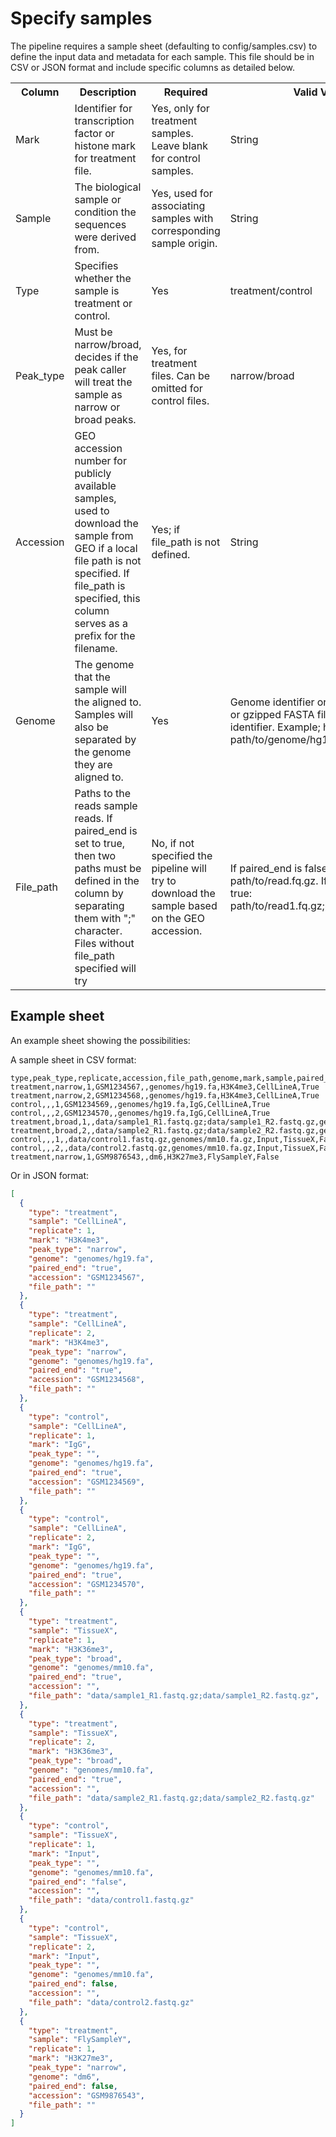 
# Specify samples 

The pipeline requires a sample sheet (defaulting to config/samples.csv) to define the input data and metadata for each sample. This file should be in CSV or JSON format and include specific columns as detailed below.

<table>
    <th>Column</th>
    <th>Description</th>
    <th>Required</th>
    <th>Valid Values</th>
    <tr>
        <td>Mark</td>
        <td>Identifier for transcription factor or histone mark for treatment file.</td>
        <td>Yes, only for treatment samples. Leave blank for control samples.</td>
        <td>String</td>
    </tr>
    <tr>
        <td>Sample</td>
        <td>The biological sample or condition the sequences were derived from.</td>
        <td>Yes, used for associating samples with corresponding sample origin.</td>
        <td>String</td>
    </tr>
    <tr>
        <td>Type</td>
        <td>Specifies whether the sample is treatment or control.</td> 
        <td>Yes</td>
        <td>treatment/control</td>
    </tr>
    <tr>
        <td>Peak_type</td>
        <td>Must be narrow/broad, decides if the peak caller will treat the sample as narrow or broad peaks.</td>
        <td>Yes, for treatment files. Can be omitted for control files.</td>
        <td>narrow/broad</td>
    </tr>
    <tr>
        <td>Accession</td>
        <td>GEO accession number for publicly available samples, used to download the sample from GEO if a local file path is not specified. If file_path is specified, this column serves as a prefix for the filename.</td>
        <td>Yes; if file_path is not defined.</td>
        <td>String</td>
    </tr>    
    <tr>
        <td>Genome</td>
        <td>The genome that the sample will the aligned to. Samples will also be separated by the genome they are aligned to.</td>
        <td>Yes</td>
        <td>Genome identifier or path to a FASTA or gzipped FASTA file named after the identifier. Example; hg19 or path/to/genome/hg19.fa.gz</td>
    </tr>
    <tr>
        <td>File_path</td>
        <td>Paths to the reads sample reads. If paired_end is set to true, then two paths must be defined in the column by separating them with ";" character. Files without file_path specified will try </td>
        <td>No, if not specified the pipeline will try to download the sample based on the GEO accession.</td>
        <td>If paired_end is false; path/to/read.fq.gz. If paired_end is true: path/to/read1.fq.gz;path/to/read2.fq.gz </td>
    </tr>
        
</table>


## Example sheet

An example sheet showing the possibilities:

A sample sheet in CSV format:

```csv
type,peak_type,replicate,accession,file_path,genome,mark,sample,paired_end
treatment,narrow,1,GSM1234567,,genomes/hg19.fa,H3K4me3,CellLineA,True
treatment,narrow,2,GSM1234568,,genomes/hg19.fa,H3K4me3,CellLineA,True
control,,,1,GSM1234569,,genomes/hg19.fa,IgG,CellLineA,True
control,,,2,GSM1234570,,genomes/hg19.fa,IgG,CellLineA,True
treatment,broad,1,,data/sample1_R1.fastq.gz;data/sample1_R2.fastq.gz,genomes/mm10.fa,H3K36me3,TissueX,True
treatment,broad,2,,data/sample2_R1.fastq.gz;data/sample2_R2.fastq.gz,genomes/mm10.fa,H3K36me3,TissueX,True
control,,,1,,data/control1.fastq.gz,genomes/mm10.fa.gz,Input,TissueX,False
control,,,2,,data/control2.fastq.gz,genomes/mm10.fa.gz,Input,TissueX,False
treatment,narrow,1,GSM9876543,,dm6,H3K27me3,FlySampleY,False
```
Or in JSON format:

```json
[
  {
    "type": "treatment",
    "sample": "CellLineA",
    "replicate": 1,
    "mark": "H3K4me3",
    "peak_type": "narrow",
    "genome": "genomes/hg19.fa",
    "paired_end": "true",
    "accession": "GSM1234567",
    "file_path": ""
  },
  {
    "type": "treatment",
    "sample": "CellLineA",
    "replicate": 2,
    "mark": "H3K4me3",
    "peak_type": "narrow",
    "genome": "genomes/hg19.fa",
    "paired_end": "true",
    "accession": "GSM1234568",
    "file_path": ""
  },
  {
    "type": "control",
    "sample": "CellLineA",
    "replicate": 1,
    "mark": "IgG",
    "peak_type": "",
    "genome": "genomes/hg19.fa",
    "paired_end": "true",
    "accession": "GSM1234569",
    "file_path": ""
  },
  {
    "type": "control",
    "sample": "CellLineA",
    "replicate": 2,
    "mark": "IgG",
    "peak_type": "",
    "genome": "genomes/hg19.fa",
    "paired_end": "true",
    "accession": "GSM1234570",
    "file_path": ""
  },
  {
    "type": "treatment",
    "sample": "TissueX",
    "replicate": 1,
    "mark": "H3K36me3",
    "peak_type": "broad",
    "genome": "genomes/mm10.fa",
    "paired_end": "true",
    "accession": "",
    "file_path": "data/sample1_R1.fastq.gz;data/sample1_R2.fastq.gz",
  },
  {
    "type": "treatment",
    "sample": "TissueX",
    "replicate": 2,
    "mark": "H3K36me3",
    "peak_type": "broad",
    "genome": "genomes/mm10.fa",
    "paired_end": "true",
    "accession": "",
    "file_path": "data/sample2_R1.fastq.gz;data/sample2_R2.fastq.gz"
  },
  {
    "type": "control",
    "sample": "TissueX",
    "replicate": 1,
    "mark": "Input",
    "peak_type": "",
    "genome": "genomes/mm10.fa",
    "paired_end": "false",
    "accession": "",
    "file_path": "data/control1.fastq.gz"
  },
  {
    "type": "control",
    "sample": "TissueX",
    "replicate": 2,
    "mark": "Input",
    "peak_type": "",
    "genome": "genomes/mm10.fa",
    "paired_end": false,
    "accession": "",
    "file_path": "data/control2.fastq.gz"
  },
  {
    "type": "treatment",
    "sample": "FlySampleY",
    "replicate": 1,
    "mark": "H3K27me3",
    "peak_type": "narrow",
    "genome": "dm6",
    "paired_end": false,
    "accession": "GSM9876543",
    "file_path": ""
  }
]
```